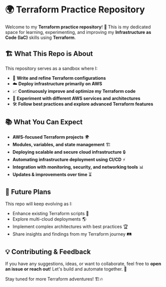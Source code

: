 # 🌍 Terraform Practice Repository

Welcome to my **Terraform practice repository**! 🚀 This is my dedicated space for learning, experimenting, and improving my **Infrastructure as Code (IaC)** skills using **Terraform**.

## 🏗 What This Repo is About

This repository serves as a sandbox where I:
- 🔧 **Write and refine Terraform configurations**
- ☁️ **Deploy infrastructure primarily on AWS**
- 📈 **Continuously improve and optimize my Terraform code**
- 🎯 **Experiment with different AWS services and architectures**
- 🛠 **Follow best practices and explore advanced Terraform features**

## 📚 What You Can Expect

- **AWS-focused Terraform projects** 🌍
- **Modules, variables, and state management** 🏗
- **Deploying scalable and secure cloud infrastructure** 🔒
- **Automating infrastructure deployment using CI/CD** ⚡
- **Integration with monitoring, security, and networking tools** 📊
- **Updates & improvements over time** ⏳

## 🚀 Future Plans

This repo will keep evolving as I:
- Enhance existing Terraform scripts 📝
- Explore multi-cloud deployments 🌎
- Implement complex architectures with best practices 🏆
- Share insights and findings from my Terraform journey 🛤

## 💡 Contributing & Feedback

If you have any suggestions, ideas, or want to collaborate, feel free to **open an issue or reach out**! Let's build and automate together. 🤝

Stay tuned for more Terraform adventures! 🏗🔥

